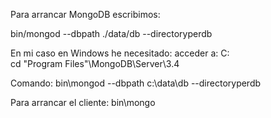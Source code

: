 
Para arrancar MongoDB escribimos:

bin/mongod --dbpath ./data/db --directoryperdb

En mi caso en Windows he necesitado:
acceder a:
C:\
cd "Program Files"\MongoDB\Server\3.4

Comando:
bin\mongod --dbpath c:\data\db --directoryperdb




Para arrancar el cliente:
bin\mongo
